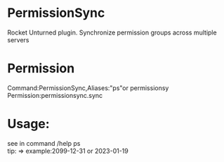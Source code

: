 # PermissionSync
Rocket Unturned plugin. Synchronize permission groups across multiple servers

# Permission 
Command:PermissionSync,Aliases:"ps"or permissionsy<br>
Permission:permissionsync.sync
# Usage:
see in command /help ps<br>
tip:<ExpireDate> => example:2099-12-31 or 2023-01-19
